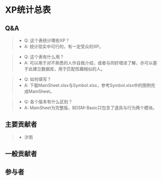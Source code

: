 # XP统计总表
## Q&A
> + Q: 这个表统计哪些XP？
> + A: 统计现实中可行的，有一定受众的XP。

> + Q: 这个表有什么用？
> + A: 可以用于对不熟悉的人作自我介绍，或者与同好增进了解，亦可以基于此建立数据库，用于匹配性趣相似的人。

> + Q: 如何填写？
> + A: 下载MainSheet.xlsx与Symbol.xlsx，参考Symbol.xlsx中的图例完成MainSheet。

> + Q: 各个版本有什么区别？
> + A: MainSheet为完整版，BDSM-Basic只包含了道具与行为两个模块。
  
## 主要贡献者
> + 汐雨

## 一般贡献者
>

## 参与者